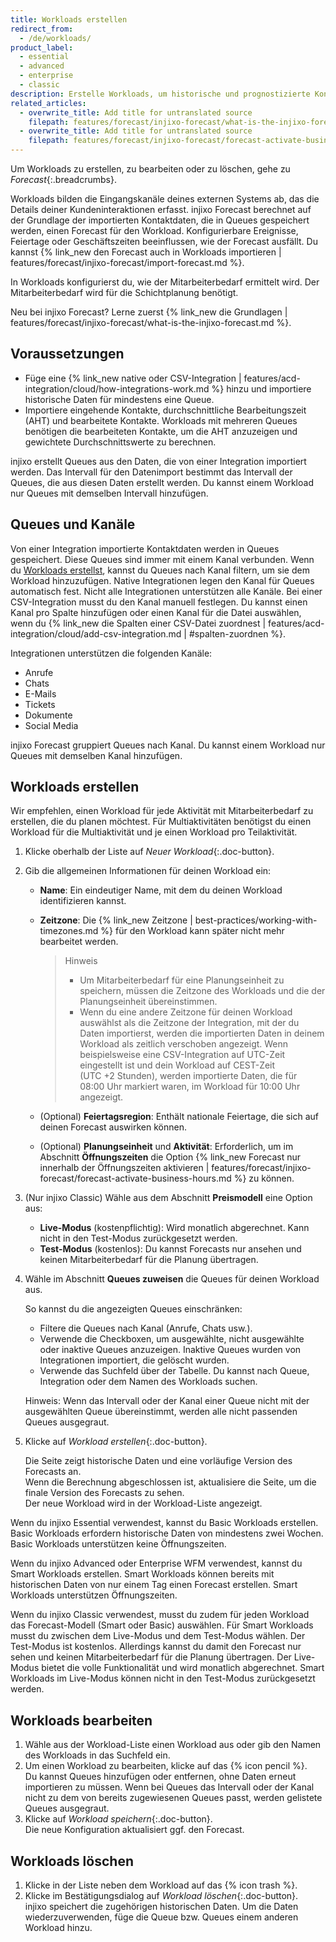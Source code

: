 ```yaml
---
title: Workloads erstellen
redirect_from:
  - /de/workloads/
product_label:
  - essential
  - advanced
  - enterprise
  - classic
description: Erstelle Workloads, um historische und prognostizierte Kontaktvolumen und AHT darzustellen. Erfahre mehr über die verschiedenen Arten von Workloads.
related_articles:
  - overwrite_title: Add title for untranslated source
    filepath: features/forecast/injixo-forecast/what-is-the-injixo-forecast.md
  - overwrite_title: Add title for untranslated source
    filepath: features/forecast/injixo-forecast/forecast-activate-business-hours.md
---
```


Um Workloads zu erstellen, zu bearbeiten oder zu löschen, gehe zu _Forecast_{:.breadcrumbs}.

Workloads bilden die Eingangskanäle deines externen Systems ab, das die Details deiner Kundeninteraktionen erfasst. injixo Forecast berechnet auf der Grundlage der importierten Kontaktdaten, die in Queues gespeichert werden, einen Forecast für den Workload. Konfigurierbare Ereignisse, Feiertage oder Geschäftszeiten beeinflussen, wie der Forecast ausfällt. Du kannst {% link_new den Forecast auch in Workloads importieren | features/forecast/injixo-forecast/import-forecast.md %}.

In Workloads konfigurierst du, wie der Mitarbeiterbedarf ermittelt wird. Der Mitarbeiterbedarf wird für die Schichtplanung benötigt.

Neu bei injixo Forecast? Lerne zuerst {% link_new die Grundlagen | features/forecast/injixo-forecast/what-is-the-injixo-forecast.md %}.

## Voraussetzungen

- Füge eine {% link_new native oder CSV-Integration | features/acd-integration/cloud/how-integrations-work.md %} hinzu und importiere historische Daten für mindestens eine Queue.
- Importiere eingehende Kontakte, durchschnittliche Bearbeitungszeit (AHT) und bearbeitete Kontakte. Workloads mit mehreren Queues benötigen die bearbeiteten Kontakte, um die AHT anzuzeigen und gewichtete Durchschnittswerte zu berechnen.

injixo erstellt Queues aus den Daten, die von einer Integration importiert werden. Das Intervall für den Datenimport bestimmt das Intervall der Queues, die aus diesen Daten erstellt werden. Du kannst einem Workload nur Queues mit demselben Intervall hinzufügen.

## Queues und Kanäle

Von einer Integration importierte Kontaktdaten werden in Queues gespeichert. Diese Queues sind immer mit einem Kanal verbunden. Wenn du [Workloads erstellst](#workloads-erstellen), kannst du Queues nach Kanal filtern, um sie dem Workload hinzuzufügen. Native Integrationen legen den Kanal für Queues automatisch fest. Nicht alle Integrationen unterstützen alle Kanäle.
Bei einer CSV-Integration musst du den Kanal manuell festlegen. Du kannst einen Kanal pro Spalte hinzufügen oder einen Kanal für die Datei auswählen, wenn du {% link_new die Spalten einer CSV-Datei zuordnest | features/acd-integration/cloud/add-csv-integration.md | #spalten-zuordnen %}.  

Integrationen unterstützen die folgenden Kanäle:
- Anrufe
- Chats
- E-Mails
- Tickets
- Dokumente
- Social Media

injixo Forecast gruppiert Queues nach Kanal. Du kannst einem Workload nur Queues mit demselben Kanal hinzufügen.

<!-- anchor for intercom forecast tour -->

## Workloads erstellen

Wir empfehlen, einen Workload für jede Aktivität mit Mitarbeiterbedarf zu erstellen, die du planen möchtest. Für Multiaktivitäten benötigst du einen Workload für die Multiaktivität und je einen Workload pro Teilaktivität.

1. Klicke oberhalb der Liste auf _Neuer Workload_{:.doc-button}.
2. Gib die allgemeinen Informationen für deinen Workload ein:
   - **Name**: Ein eindeutiger Name, mit dem du deinen Workload identifizieren kannst.
   - **Zeitzone**: Die {% link_new Zeitzone | best-practices/working-with-timezones.md %} für den Workload kann später nicht mehr bearbeitet werden.

     > Hinweis
     >
     > - Um Mitarbeiterbedarf für eine Planungseinheit zu speichern, müssen die Zeitzone des Workloads und die der Planungseinheit übereinstimmen.
     > - Wenn du eine andere Zeitzone für deinen Workload auswählst als die Zeitzone der Integration, mit der du Daten importierst, werden die importierten Daten in deinem Workload als zeitlich verschoben angezeigt. Wenn beispielsweise eine CSV-Integration auf UTC-Zeit eingestellt ist und dein Workload auf CEST-Zeit (UTC&nbsp;+2&nbsp;Stunden), werden importierte Daten, die für 08:00&nbsp;Uhr markiert waren, im Workload für 10:00&nbsp;Uhr angezeigt.

   - (Optional) **Feiertagsregion**: Enthält nationale Feiertage, die sich auf deinen Forecast auswirken können.
   - (Optional) **Planungseinheit** und **Aktivität**: Erforderlich, um im Abschnitt **Öffnungszeiten** die Option {% link_new Forecast nur innerhalb der Öffnungszeiten aktivieren | features/forecast/injixo-forecast/forecast-activate-business-hours.md %} zu können.

3. (Nur injixo Classic) Wähle aus dem Abschnitt **Preismodell** eine Option aus:

   - **Live-Modus** (kostenpflichtig): Wird monatlich abgerechnet. Kann nicht in den Test-Modus zurückgesetzt werden.
   - **Test-Modus** (kostenlos): Du kannst Forecasts nur ansehen und keinen Mitarbeiterbedarf für die Planung übertragen.

4. Wähle im Abschnitt **Queues zuweisen** die Queues für deinen Workload aus.

   So kannst du die angezeigten Queues einschränken:

   - Filtere die Queues nach Kanal (Anrufe, Chats usw.).
   - Verwende die Checkboxen, um ausgewählte, nicht ausgewählte oder inaktive Queues anzuzeigen. Inaktive Queues wurden von Integrationen importiert, die gelöscht wurden.
   - Verwende das Suchfeld über der Tabelle. Du kannst nach Queue, Integration oder dem Namen des Workloads suchen.

   Hinweis: Wenn das Intervall oder der Kanal einer Queue nicht mit der ausgewählten Queue übereinstimmt, werden alle nicht passenden Queues ausgegraut.

5. Klicke auf _Workload erstellen_{:.doc-button}.

   Die Seite zeigt historische Daten und eine vorläufige Version des Forecasts an.  
   Wenn die Berechnung abgeschlossen ist, aktualisiere die Seite, um die finale Version des Forecasts zu sehen.  
   Der neue Workload wird in der Workload-Liste angezeigt.

Wenn du injixo Essential verwendest, kannst du Basic Workloads erstellen. Basic Workloads erfordern historische Daten von mindestens zwei Wochen. Basic Workloads unterstützen keine Öffnungszeiten.

Wenn du injixo Advanced oder Enterprise WFM verwendest, kannst du Smart Workloads erstellen. Smart Workloads können bereits mit historischen Daten von nur einem Tag einen Forecast erstellen. Smart Workloads unterstützen Öffnungszeiten.

Wenn du injixo Classic verwendest, musst du zudem für jeden Workload das Forecast-Modell (Smart oder Basic) auswählen. Für Smart Workloads musst du zwischen dem Live-Modus und dem Test-Modus wählen. Der Test-Modus ist kostenlos. Allerdings kannst du damit den Forecast nur sehen und keinen Mitarbeiterbedarf für die Planung übertragen. Der Live-Modus bietet die volle Funktionalität und wird monatlich abgerechnet. Smart Workloads im Live-Modus können nicht in den Test-Modus zurückgesetzt werden.

<!-- hidden: feature not live yet -->
<!-- ## Create workloads without historical data

You only need an integration and historical data import if you want injixo to create forecasts. To add forecast data by {% link_new importing a forecast | features/forecast/injixo-forecast/import-forecast.md %} that has been generated externally or to {% link_new create constant staff requirements | features/forecast/requirement-scripts/requirement-constant.md %}, you can create a workload using the tab *Forecast Import*:

1. Go to **Forecast**{:.breadcrumbs}.
2. Click _Create Workload_{:.doc-button} in the upper right corner of the forecast page.
3. In the *Basic configuration* section, enter a **Name** for your new workload.
4. Select the **Time zone** to display data. Note: The set time zone must match the planning unit to save staff requirements.
5. (Optional) Select the **Holiday region** to acknowledge all public holidays that affect your forecast for the year.
6. Select the **Planning unit** and the **Activity**. Note: You must select an option to calculate staff requirements.
    {{ 4 | image: 'Import Workload basic configuration section' }}
7. Click the tab **Forecast import**.
8. Select your **Interval length** and the **Channel** for the data import. Both must correspond with your import file.
    {{ 5 | image: 'Import Workload parameters' }}
9. Click *Create workload*{:.doc-button}. -->

## Workloads bearbeiten

1. Wähle aus der Workload-Liste einen Workload aus oder gib den Namen des Workloads in das Suchfeld ein.
2. Um einen Workload zu bearbeiten, klicke auf das {% icon pencil %}.  
   Du kannst Queues hinzufügen oder entfernen, ohne Daten erneut importieren zu müssen. Wenn bei Queues das Intervall oder der Kanal nicht zu dem von bereits zugewiesenen Queues passt, werden gelistete Queues ausgegraut.
3. Klicke auf _Workload speichern_{:.doc-button}.  
   Die neue Konfiguration aktualisiert ggf. den Forecast.

## Workloads löschen

1. Klicke in der Liste neben dem Workload auf das {% icon trash %}.
2. Klicke im Bestätigungsdialog auf _Workload löschen_{:.doc-button}.  
    injixo speichert die zugehörigen historischen Daten. Um die Daten wiederzuverwenden, füge die Queue bzw. Queues einem anderen Workload hinzu.
